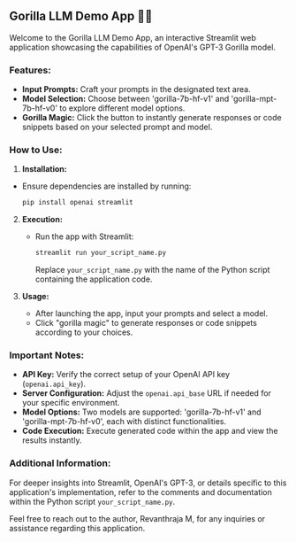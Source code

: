 ## Gorilla LLM Demo App 🦍‍👤

Welcome to the Gorilla LLM Demo App, an interactive Streamlit web application showcasing the capabilities of OpenAI's GPT-3 Gorilla model.

### Features:

- **Input Prompts:** Craft your prompts in the designated text area.
- **Model Selection:** Choose between 'gorilla-7b-hf-v1' and 'gorilla-mpt-7b-hf-v0' to explore different model options.
- **Gorilla Magic:** Click the button to instantly generate responses or code snippets based on your selected prompt and model.

### How to Use:

1.  **Installation:**
   - Ensure dependencies are installed by running:
     ```bash
     pip install openai streamlit
     ```

2. **Execution:**
   - Run the app with Streamlit:
     ```bash
     streamlit run your_script_name.py
     ```
     Replace `your_script_name.py` with the name of the Python script containing the application code.

3. **Usage:**
   - After launching the app, input your prompts and select a model.
   - Click "gorilla magic" to generate responses or code snippets according to your choices.

### Important Notes:

- **API Key:** Verify the correct setup of your OpenAI API key (`openai.api_key`).
- **Server Configuration:** Adjust the `openai.api_base` URL if needed for your specific environment.
- **Model Options:** Two models are supported: 'gorilla-7b-hf-v1' and 'gorilla-mpt-7b-hf-v0', each with distinct functionalities.
- **Code Execution:** Execute generated code within the app and view the results instantly.

### Additional Information:

For deeper insights into Streamlit, OpenAI's GPT-3, or details specific to this application's implementation, refer to the comments and documentation within the Python script `your_script_name.py`.

Feel free to reach out to the author, Revanthraja M, for any inquiries or assistance regarding this application.

